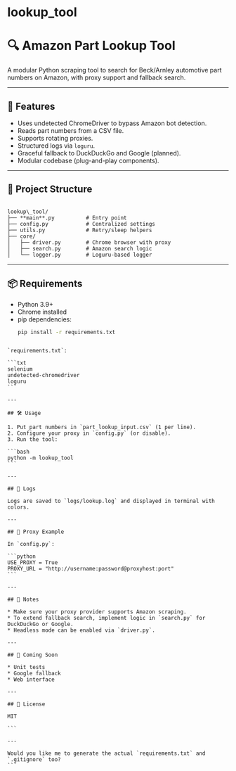 # lookup_tool
# 🔍 Amazon Part Lookup Tool

A modular Python scraping tool to search for Beck/Arnley automotive part numbers on Amazon, with proxy support and fallback search.

---

## 🚀 Features

- Uses undetected ChromeDriver to bypass Amazon bot detection.
- Reads part numbers from a CSV file.
- Supports rotating proxies.
- Structured logs via `loguru`.
- Graceful fallback to DuckDuckGo and Google (planned).
- Modular codebase (plug-and-play components).

---

## 📁 Project Structure

```

lookup\_tool/
├── **main**.py          # Entry point
├── config.py            # Centralized settings
├── utils.py             # Retry/sleep helpers
├── core/
│   ├── driver.py        # Chrome browser with proxy
│   ├── search.py        # Amazon search logic
│   └── logger.py        # Loguru-based logger

````

---

## 📦 Requirements

- Python 3.9+
- Chrome installed
- pip dependencies:
  ```bash
  pip install -r requirements.txt
````

`requirements.txt`:

```txt
selenium
undetected-chromedriver
loguru
```

---

## 🛠️ Usage

1. Put part numbers in `part_lookup_input.csv` (1 per line).
2. Configure your proxy in `config.py` (or disable).
3. Run the tool:

```bash
python -m lookup_tool
```

---

## 📑 Logs

Logs are saved to `logs/lookup.log` and displayed in terminal with colors.

---

## 🔧 Proxy Example

In `config.py`:

```python
USE_PROXY = True
PROXY_URL = "http://username:password@proxyhost:port"
```

---

## 📌 Notes

* Make sure your proxy provider supports Amazon scraping.
* To extend fallback search, implement logic in `search.py` for DuckDuckGo or Google.
* Headless mode can be enabled via `driver.py`.

---

## 🧪 Coming Soon

* Unit tests
* Google fallback
* Web interface

---

## 📄 License

MIT

```

---

Would you like me to generate the actual `requirements.txt` and `.gitignore` too?
```
